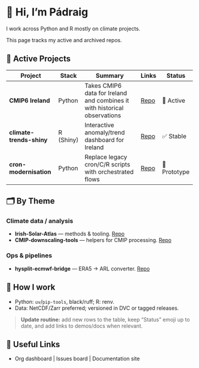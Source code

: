 # 👋 Hi, I’m Pádraig

I work across Python and R mostly on climate projects. 

This page tracks my active and archived repos. 

## 🔧 Active Projects
| Project | Stack | Summary | Links | Status |
|---|---|---|---|---|
|**CMIP6 Ireland**| Python | Takes CMIP6 data for Ireland and combines it with historical observations | [Repo](https://github.com/MetEireann/CMIP6_Ireland) | 🚧 Active |
| **climate-trends-shiny** | R (Shiny) | Interactive anomaly/trend dashboard for Ireland | [Repo](https://github.com/MetEireann/climatrend_shinyapp) | ✅ Stable
| **cron-modernisation** | Python | Replace legacy cron/C/R scripts with orchestrated flows | [Repo](https://github.com/<org>/cron-modernisation) | 🧪 Prototype

## 🗂️ By Theme
### Climate data / analysis
- **Irish-Solar-Atlas** — methods & tooling. [Repo](https://github.com/<org>/irish-solar-atlas)
- **CMIP-downscaling-tools** — helpers for CMIP processing. [Repo](https://github.com/<org>/cmip-downscaling-tools)

### Ops & pipelines
- **hysplit-ecmwf-bridge** — ERA5 → ARL converter. [Repo](https://github.com/<org>/hysplit-ecmwf-bridge)

## 📝 How I work
- Python: `uv`/`pip-tools`, black/ruff; R: renv.  
- Data: NetCDF/Zarr preferred; versioned in DVC or tagged releases.

> **Update routine:** add new rows to the table, keep “Status” emoji up to date, and add links to demos/docs when relevant.

## 🧰 Useful Links
- Org dashboard | Issues board | Documentation site

<!--
**padraigflattery/padraigflattery** is a ✨ _special_ ✨ repository because its `README.md` (this file) appears on your GitHub profile.

Here are some ideas to get you started:

- 🔭 I’m currently working on ...
- 🌱 I’m currently learning ...
- 👯 I’m looking to collaborate on ...
- 🤔 I’m looking for help with ...
- 💬 Ask me about ...
- 📫 How to reach me: ...
- 😄 Pronouns: ...
- ⚡ Fun fact: ...
-->
